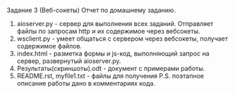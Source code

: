 Задание 3 (Веб-сокеты)
Отчет по домашнему заданию.
1. aioserver.py - сервер для выполнения всех заданий. Отправляет файлы 
   по запросам http и их содержимое через вебсокеты. 
2. wsclient.py - умеет общаться с сервером через вебсокеты, получает
   содержимое файлов. 
3. index.html - разметка формы и js-код, выполняющий запрос на сервер,
   развернутый aioserver.py.
4. Результаты(скриншоты).odt - документ с примерами работы. 
5. README.rst, myfile1.txt - файлы для получения
P.S. поэтапное описание работы дано в комментариях кода. 